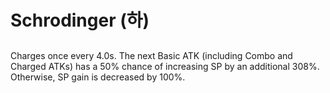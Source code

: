 # Schrodinger (하)

##

Charges once every 4.0s. The next Basic ATK (including Combo and Charged ATKs) has a 50% chance of increasing SP by an additional 308%. Otherwise, SP gain is decreased by 100%.
